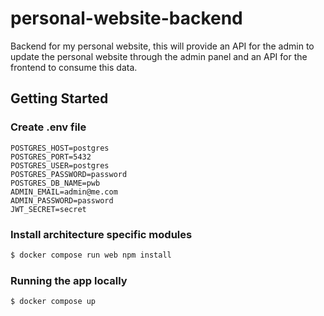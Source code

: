 # personal-website-backend

Backend for my personal website, this will provide an API for the admin to update the personal website through the admin panel and an API for the frontend to consume this data.

## Getting Started

### Create .env file

```
POSTGRES_HOST=postgres
POSTGRES_PORT=5432
POSTGRES_USER=postgres
POSTGRES_PASSWORD=password
POSTGRES_DB_NAME=pwb
ADMIN_EMAIL=admin@me.com
ADMIN_PASSWORD=password
JWT_SECRET=secret
```

### Install architecture specific modules

```bash
$ docker compose run web npm install
```

### Running the app locally

```bash
$ docker compose up
```
